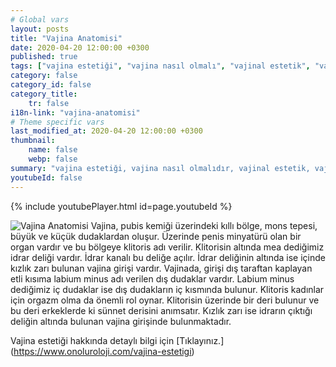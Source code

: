 ```yaml
---
# Global vars
layout: posts
title: "Vajina Anatomisi"
date: 2020-04-20 12:00:00 +0300
published: true
tags: ["vajina estetiği", "vajina nasıl olmalı", "vajinal estetik", "vajina estetiği ameliyatı", "vajinal estetik avantajı", "vajina estetiği gerektiren durumlar", "Vajina Estetiği Nedir", "vajina estetiği doktor", "Vajina Estetiği Amacı", "Vajina Şekil Bozukluğu", "Vajina Estetiği Lazer" ,"vajina anatomisi", "vajina ameliyatı", "labioplasti", "klitoris ameliyatı", "klitoris estetiği", "Labium estetiği", "iç dudak ameliyatı" , "dış dudak ameliyatı", "pubis estetiği", "himenoplasti ", "vajina daraltma", "vajinoplasti", "vajina daraltma nedir", "vajina daraltma ameliyatı", "vajina sarkması", "vajina sarkması ameliyatı", "Turc tekniği", "Turc ameliyatı"]
category: false
category_id: false
category_title:
    tr: false
i18n-link: "vajina-anatomisi"
# Theme specific vars
last_modified_at: 2020-04-20 12:00:00 +0300
thumbnail:
    name: false
    webp: false
summary: "vajina estetiği, vajina nasıl olmalıdır, vajinal estetik, vajinal estetik ücreti, vajinal estetik ameliyatı, vajinal estetik avantajları, vajinal estetik gerektiren durumlar, Vajina Estetiği Nedir, Vajina estetiği için hangi doktor, Vajina Estetiği Amacı, Vajina Şekil Bozuklukları, Vajina Estetiğinde Lazer "
youtubeId: false
---
```

{% include youtubePlayer.html id=page.youtubeId %}




![Vajina Anatomisi](/assets/img/vajinaanatomisi.jpeg)
Vajina, pubis kemiği üzerindeki kıllı bölge, mons tepesi, büyük ve küçük dudaklardan oluşur. Üzerinde penis minyatürü olan bir organ vardır ve bu bölgeye klitoris adı verilir. Klitorisin altında mea dediğimiz idrar deliği vardır. İdrar kanalı bu deliğe açılır. İdrar deliğinin altında ise içinde kızlık zarı bulunan vajina girişi vardır. Vajinada, girişi dış taraftan kaplayan etli kısıma labium minus adı verilen dış dudaklar vardır. Labium minus dediğimiz iç dudaklar ise dış dudakların iç kısmında bulunur. Klitoris kadınlar için orgazm olma da önemli rol oynar. Klitorisin üzerinde bir deri bulunur ve bu deri erkeklerde ki sünnet derisini anımsatır. Kızlık zarı ise idrarın çıktığı deliğin altında bulunan vajina girişinde bulunmaktadır.


Vajina estetiği hakkında detaylı bilgi için [Tıklayınız.] (https://www.onoluroloji.com/vajina-estetigi)
